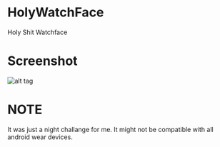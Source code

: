 # HolyWatchFace
Holy Shit Watchface 

# Screenshot

![alt tag](https://raw.githubusercontent.com/iammert/HolyWatchFace/master/art/screen.png)


# NOTE

It was just a night challange for me. It might not be compatible with all android wear devices.


